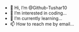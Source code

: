 - 👋 Hi, I’m @Github-Tushar10
- 👀 I’m interested in coding...
- 🌱 I’m currently learning...
- 📫 How to reach me by email...

<!---
Github-Tushar10/Github-Tushar10 is a ✨ special ✨ repository because its `README.md` (this file) appears on your GitHub profile.
You can click the Preview link to take a look at your changes.
--->
